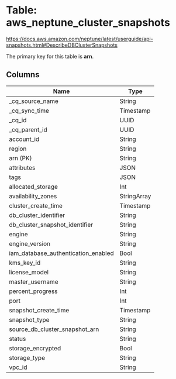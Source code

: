 # Table: aws_neptune_cluster_snapshots

https://docs.aws.amazon.com/neptune/latest/userguide/api-snapshots.html#DescribeDBClusterSnapshots

The primary key for this table is **arn**.



## Columns
| Name          | Type          |
| ------------- | ------------- |
|_cq_source_name|String|
|_cq_sync_time|Timestamp|
|_cq_id|UUID|
|_cq_parent_id|UUID|
|account_id|String|
|region|String|
|arn (PK)|String|
|attributes|JSON|
|tags|JSON|
|allocated_storage|Int|
|availability_zones|StringArray|
|cluster_create_time|Timestamp|
|db_cluster_identifier|String|
|db_cluster_snapshot_identifier|String|
|engine|String|
|engine_version|String|
|iam_database_authentication_enabled|Bool|
|kms_key_id|String|
|license_model|String|
|master_username|String|
|percent_progress|Int|
|port|Int|
|snapshot_create_time|Timestamp|
|snapshot_type|String|
|source_db_cluster_snapshot_arn|String|
|status|String|
|storage_encrypted|Bool|
|storage_type|String|
|vpc_id|String|